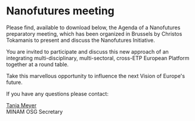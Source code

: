 # Nanofutures meeting

Please find, available to download below, the Agenda of a Nanofutures preparatory meeting, which has been organized in Brussels by Christos Tokamanis to present and discuss the Nanofutures Initiative.
<!--break-->
You are invited to participate and discuss this new approach of an integrating multi-disciplinary, multi-sectoral, cross-ETP European Platform together at a round table.  

Take this marvellous opportunity to influence the next Vision of Europe's future.  

If you have any questions please contact:  

[Tanja Meyer](mailto:Tanja.Meyer@ipa.fraunhofer.de)  
MINAM OSG Secretary